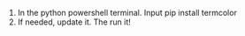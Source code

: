 1. In the python powershell terminal. Input pip install termcolor
2. If needed, update it. The run it!

